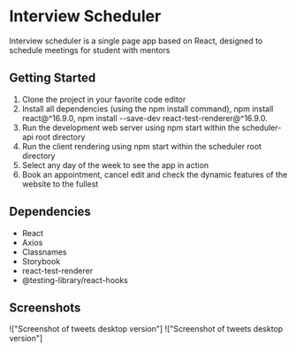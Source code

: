 # Interview Scheduler
Interview scheduler is a single page app based on React, designed to schedule meetings for student with mentors

## Getting Started

1. Clone the project in your favorite code editor
2. Install all dependencies (using the npm install command), npm install react@^16.9.0, npm install --save-dev react-test-renderer@^16.9.0.
3. Run the development web server using npm start within the scheduler-api root directory
4. Run the client rendering using npm start within the scheduler root directory
5. Select any day of the week to see the app in action
6. Book an appointment, cancel edit and check the dynamic features of the website to the fullest

## Dependencies

- React
- Axios 
- Classnames
- Storybook
- react-test-renderer
- @testing-library/react-hooks

## Screenshots

!["Screenshot of tweets desktop version"]
!["Screenshot of tweets desktop version"]